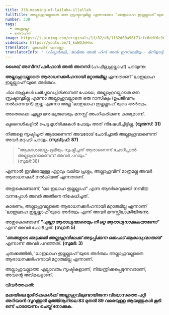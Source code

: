 ```yaml
---
title: 338-meaning-of-lailaha-illallah
fullTitle: അല്ലാഹുവല്ലാതെ ഒരു സ്രഷ്ടാവുമില്ല എന്നാണോ 'ലാഇലാഹ ഇല്ലല്ലാഹ്'യുടെ അർത്ഥം?
number: 338
tags:
  - അല്ലാഹു
  - തൌഹീദ്
image: https://i.pinimg.com/originals/1f/82/d6/1f82d60a96f71cfc6ddf6c96559afa64.jpg
videoLink: https://youtu.be/1_kuWQJeHns
translator: മുജാഹിദ് പറവണ്ണ
translatorInfo: " (വിദ്യാർത്ഥി, ജാമിഅ അൽ ഹിന്ദ് അൽ ഇസ്‌ലാമിയ്യ - മിനിഊട്ടി)"
---
```

**ശൈഖ് അസീസ് ഫർഹാൻ അൽ അനസി** (ഹഫിള്വഹുല്ലാഹ്) പറയുന്നു:  

**അല്ലാഹുവല്ലാതെ ആരാധനക്കർഹനായി മറ്റാരുമില്ല** എന്നതാണ് 'ലാഇലാഹ ഇല്ലല്ലാഹ്'യുടെ അർത്ഥം.

ചില ആളുകൾ ധരിച്ചുവെച്ചിരിക്കുന്നത് പോലെ, അല്ലാഹുവല്ലാതെ ഒരു സ്രഷ്ടാവുമില്ല എന്നോ അല്ലാഹുവല്ലാതെ ഒരു റാസിക്വും (ഉപജീവനം നൽകുന്നവൻ) ഇല്ല എന്നോ അല്ല 'ലാഇലാഹ ഇല്ലല്ലാഹ്'യുടെ അർത്ഥം. 

അതൊക്കെ എല്ലാ മനുഷ്യരുടെയും മനസ്സ് അംഗീകരിക്കുന്ന കാര്യമാണ്. 

ക്വുറൈശികളിൽ പെട്ട മുശ്‌രിക്കുകൾ പോലും അത് നിഷേധിച്ചിട്ടില്ല. **(യൂനുസ്: 31)** 

നിങ്ങളെ സൃഷ്ടിച്ചത് ആരാണെന്ന് അവരോട് ചോദിച്ചാൽ അല്ലാഹുവാണെന്ന് അവർ മറുപടി പറയും. **(സുഖ്റുഫ്: 87)** 

> "ആകാശങ്ങളും ഭൂമിയും സൃഷ്ടിച്ചത് ആരാണെന്ന് ചോദിച്ചാൽ അല്ലാഹുവാണെന്ന് അവർ പറയും."\
> (സുമർ:38) 

എന്നാൽ ഇവിടെയുള്ള ഏറ്റവും വലിയ പ്രശ്നം, അല്ലാഹുവിന് മാത്രമല്ല അവർ ആരാധനകൾ നൽകിയത് എന്നതാണ്. 

അതുകൊണ്ടാണ്, 'ലാ ഇലാഹ ഇല്ലല്ലാഹ്' എന്ന ആദർശവുമായി നബിﷺ വന്നപ്പോൾ അവർ അതിനെ നിഷേധിച്ചത്.

കാരണം, അല്ലാഹുവല്ലാതെ ആരാധനക്കർഹനായി മറ്റാരുമില്ല എന്നാണ് 'ലാഇലാഹ ഇല്ലല്ലാഹ്'യുടെ അർത്ഥം എന്ന് അവർ മനസ്സിലാക്കിയിരുന്നു.

അതുകൊണ്ടാണ്  ***"എല്ലാ ആരാധ്യന്മാരെയും നീ ഒറ്റ ആരാധ്യനാക്കുകയാണോ"*** എന്ന് അവർ ചോദിച്ചത്. **(സ്വാദ്: 5)** 

***'ഞങ്ങളുടെ അടുക്കൽ അല്ലാഹുവിലേക്ക് അടുപ്പിക്കുന്ന ഒരുപാട് ആരാധ്യന്മാരുണ്ട്'*** എന്നാണ് അവർ പറഞ്ഞത്. **(സുമർ: 3)** 

ചുരുക്കത്തിൽ, 'ലാഇലാഹ ഇല്ലല്ലാഹ്'യുടെ അർത്ഥം അല്ലാഹുവല്ലാതെ ആരാധനക്കർഹനായി മറ്റാരുമില്ല എന്നാണ്.

അല്ലാഹുവല്ലാത്ത എല്ലാവരും സൃഷ്ടികളാണ്, നിയന്ത്രിക്കപ്പെടുന്നവരാണ്, അവന്റെ അടിമകളാണ്. 

**വിവർത്തകൻ:** 

**മക്കയിലെ മുശ്‌രിക്കുകൾക്ക് അല്ലാഹുവിലുണ്ടായിരുന്ന വിശ്വാസത്തെ പറ്റി അറിയാൻ സൂറത്തുൽ മുഅ്മിനൂനിലെ 83 മുതൽ 89 വരെയുള്ള ആയത്തുകൾ കൂടി ഒന്ന് പാരായണം ചെയ്ത് നോക്കുക.**